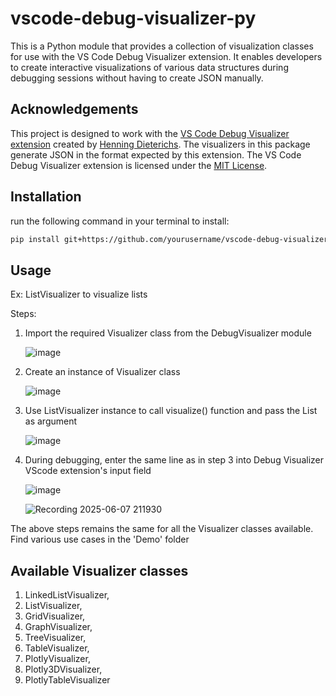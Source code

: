 # vscode-debug-visualizer-py
This is a Python module that provides a collection of visualization classes for use with the VS Code Debug Visualizer extension. It enables developers to create interactive visualizations of various data structures during debugging sessions without having to create JSON manually.


## Acknowledgements

This project is designed to work with the [VS Code Debug Visualizer extension](https://marketplace.visualstudio.com/items?itemName=hediet.debug-visualizer) created by [Henning Dieterichs](https://github.com/hediet). The visualizers in this package generate JSON in the format expected by this extension.
The VS Code Debug Visualizer extension is licensed under the [MIT License](https://github.com/hediet/vscode-debug-visualizer/blob/master/data-extraction/LICENSE.md).


## Installation
run the following command in your terminal to install:
```bash
pip install git+https://github.com/yourusername/vscode-debug-visualizer-py.git
```
## Usage

Ex: ListVisualizer to visualize lists

Steps:

1. Import the required Visualizer class from the DebugVisualizer module
   
   ![image](https://github.com/user-attachments/assets/33a91642-47df-4cd2-b01d-36bd04111b11)


2. Create an instance of Visualizer class
   
   ![image](https://github.com/user-attachments/assets/932d1a95-bc10-40a7-8ddf-932184bf6107)
   

3. Use ListVisualizer instance to call visualize() function and pass the List as argument
   
   ![image](https://github.com/user-attachments/assets/0de62db1-2050-44ef-8b84-b241fc9e712c)
   

5. During debugging, enter the same line as in step 3 into Debug Visualizer VScode extension's input field
   
   ![image](https://github.com/user-attachments/assets/d46685d0-b7c9-4b93-a3fc-742db58192fd)

   
   ![Recording 2025-06-07 211930](https://github.com/user-attachments/assets/9d46a139-49e0-4f6f-801b-48586a35f8a2)


The above steps remains the same for all the Visualizer classes available.
Find various use cases in the 'Demo' folder

## Available Visualizer classes

1. LinkedListVisualizer,
2. ListVisualizer,
3. GridVisualizer,
4. GraphVisualizer,
5. TreeVisualizer,
6. TableVisualizer,
7. PlotlyVisualizer,
8. Plotly3DVisualizer,
9. PlotlyTableVisualizer


